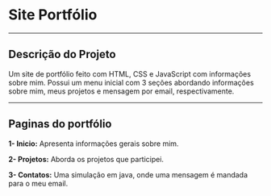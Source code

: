 # Site Portfólio 

---

## Descrição do Projeto

Um site de portfólio feito com HTML, CSS e JavaScript com informações sobre mim.
Possui um menu inicial com 3 seções abordando informações sobre mim, meus projetos e mensagem por email, respectivamente. 

---

## Paginas do portfólio 

**1- Inicio:** Apresenta informações gerais sobre mim. 

**2- Projetos:** Aborda os projetos que participei.                                                                                                       

**3- Contatos:** Uma simulação em java, onde uma mensagem é mandada para o meu email.      
